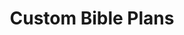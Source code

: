 ---
layout: post
title: Custom Bible Plans
description: A reading plan builder & scheduler for church leaders
redirect: https://custombibleplans.com
---